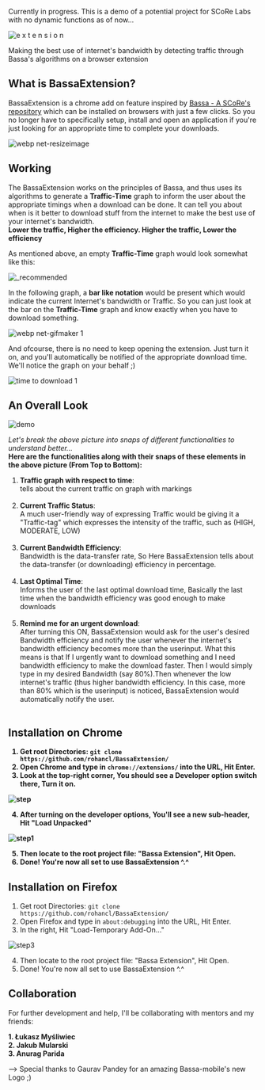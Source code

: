 Currently in progress. This is a demo of a potential project for SCoRe Labs with no dynamic functions as of now...


![e x t e n s i o n](https://user-images.githubusercontent.com/29266591/50261799-31185700-0434-11e9-97df-dd357858df17.png)

Making the best use of internet's bandwidth by detecting traffic through Bassa's algorithms on a browser extension

## What is BassaExtension?
BassaExtension is a chrome add on feature inspired by [Bassa - A SCoRe's repository](https://github.com/scorelab/Bassa) which can be installed on browsers with just a few clicks. So you no longer have to specifically setup, install and open an application if you're just looking for an appropriate time to complete your downloads.

![webp net-resizeimage](https://user-images.githubusercontent.com/29266591/50281689-4c0bbb00-0476-11e9-8d99-8cee7bd3bffe.png)

## Working
The BassaExtension works on the principles of Bassa, and thus uses its algorithms to generate a <b>Traffic-Time</b> graph to inform the user about the appropriate timings when a download can be done. It can tell you about when is it better to download stuff from the internet to make the best use of your internet's bandwidth.<br>
<b>Lower the traffic, Higher the efficiency. Higher the traffic, Lower the efficiency</b>

As mentioned above, an empty <b>Traffic-Time</b> graph would look somewhat like this:

![_recommended](https://user-images.githubusercontent.com/29266591/50279766-b4579e00-0470-11e9-9f5f-66e78d93978e.png)

In the following graph, a <b>bar like notation</b> would be present which would indicate the current Internet's bandwidth or Traffic. So you can just look at the bar on the <b>Traffic-Time</b> graph and know exactly when you have to download something.

![webp net-gifmaker 1](https://user-images.githubusercontent.com/29266591/50280611-faadfc80-0472-11e9-8684-01a197d2c821.gif)

And ofcourse, there is no need to keep opening the extension. Just turn it on, and you'll automatically be notified of the appropriate download time. We'll notice the graph on your behalf ;)

![time to download 1](https://user-images.githubusercontent.com/29266591/50282199-fdf7b700-0477-11e9-95c8-c78bd025f5f1.png)

## An Overall Look

![demo](https://user-images.githubusercontent.com/29266591/50321716-32ab5300-04f8-11e9-873c-97acf3e1cd9d.png)

 
<i>Let's break the above picture into snaps of different functionalities to understand better...</i> <br>
<b>Here are the functionalities along with their snaps of these elements in the above picture (From Top to Bottom):</b><br>
1. <b>Traffic graph with respect to time</b>:<br> tells about the current traffic on graph with markings<br><br>
2. <b>Current Traffic Status</b>:<br> A much user-friendly way of expressing Traffic would be giving it a "Traffic-tag" which expresses the intensity of the traffic, such as (HIGH, MODERATE, LOW)<br><br>
3. <b>Current Bandwidth Efficiency</b>:<br> Bandwidth is the data-transfer rate, So Here BassaExtension tells about the data-transfer (or downloading) efficiency in percentage.<br><br>
4. <b>Last Optimal Time</b>:<br> Informs the user of the last optimal download time, Basically the last time when the bandwidth efficiency was good enough to make downloads<br><br>
5. <b>Remind me for an urgent download</b>:<br> After turning this ON, BassaExtension would ask for the user's desired Bandwidth efficiency and notify the user whenever the internet's bandwidth efficiency becomes more than the userinput. What this means is that If I urgently want to download something and I need bandwidth efficiency to make the download faster. Then I would simply type in my desired Bandwidth (say 80%).Then whenever the low internet's traffic (thus higher bandwidth efficiency. In this case, more than 80% which is the userinput) is noticed, BassaExtension would automatically notify the user.<b><br><br>
## Installation on Chrome
1. Get root Directories: ```git clone https://github.com/rohancl/BassaExtension/```
2. Open Chrome and type in ```chrome://extensions/``` into the URL, Hit Enter.
3. Look at the top-right corner, You should see a Developer option switch there, Turn it on.

![step](https://user-images.githubusercontent.com/29266591/50282962-6fd10000-047a-11e9-868a-dcd490777298.png)

4. After turning on the developer options, You'll see a new sub-header, Hit "Load Unpacked"

![step1](https://user-images.githubusercontent.com/29266591/50283029-ae66ba80-047a-11e9-998c-1b036c5e8033.png)

5. Then locate to the root project file: "Bassa Extension", Hit Open.
6. Done! You're now all set to use BassaExtension ^.^
 
</b>
 
## Installation on Firefox
1. Get root Directories: ```git clone https://github.com/rohancl/BassaExtension/```
2. Open Firefox and type in ```about:debugging``` into the URL, Hit Enter.
3. In the right, Hit "Load-Temporary Add-On..."

![step3](https://user-images.githubusercontent.com/29266591/50283278-68f6bd00-047b-11e9-858b-e463fa7f9651.png)

4. Then locate to the root project file: "Bassa Extension", Hit Open.
6. Done! You're now all set to use BassaExtension ^.^

## Collaboration

For further development and help, I'll be collaborating with mentors and my friends:

<b>1. Łukasz Myśliwiec</b><br>
<b>2. Jakub Mularski</b><br>
<b>3. Anurag Parida</b>

--> Special thanks to Gaurav Pandey for an amazing Bassa-mobile's new Logo ;)
